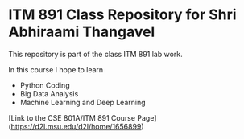 # ITM 891 Class Repository for Shri Abhiraami Thangavel

This repository is part of the class ITM 891 lab work.

In this course I hope to learn

* Python Coding 
* Big Data Analysis
* Machine Learning and Deep Learning

[Link to the CSE 801A/ITM 891 Course Page] (https://d2l.msu.edu/d2l/home/1656899)
